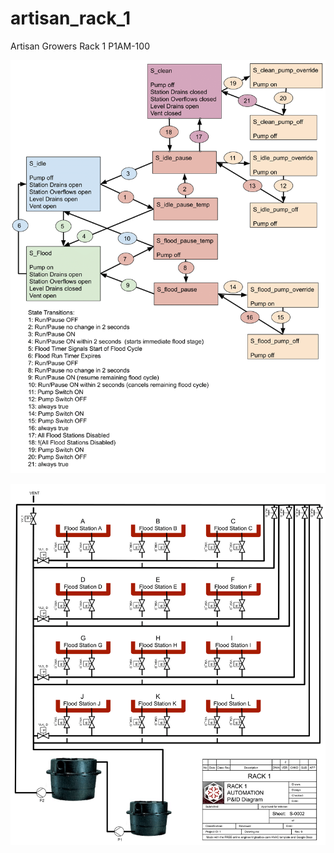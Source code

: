 # artisan_rack_1
Artisan Growers Rack 1 P1AM-100

![state diagram](images/Rack_1_State_Diagram-1.png)

![rack](images/RACK_1.2_P&ID-1.png)

